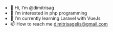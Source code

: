 - 👋 Hi, I’m @dimitrisag
- 👀 I’m interested in php programming
- 🌱 I’m currently learning Laravel with VueJs
- 📫 How to reach me dimitrisagelis@gmail.com

<!---
dimitrisag/dimitrisag is a ✨ special ✨ repository because its `README.md` (this file) appears on your GitHub profile.
You can click the Preview link to take a look at your changes.
--->
